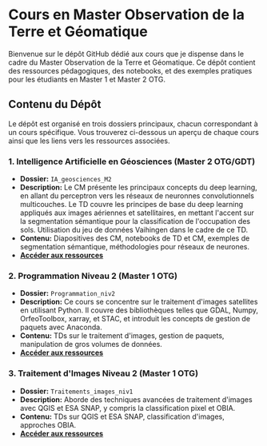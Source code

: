 # Cours en Master Observation de la Terre et Géomatique

Bienvenue sur le dépôt GitHub dédié aux cours que je dispense dans le cadre du Master Observation de la Terre et Géomatique. Ce dépôt contient des ressources pédagogiques, des notebooks, et des exemples pratiques pour les étudiants en Master 1 et Master 2 OTG. 

## Contenu du Dépôt

Le dépôt est organisé en trois dossiers principaux, chacun correspondant à un cours spécifique. Vous trouverez ci-dessous un aperçu de chaque cours ainsi que les liens vers les ressources associées.

### 1. Intelligence Artificielle en Géosciences (Master 2 OTG/GDT)

- **Dossier:** `IA_geosciences_M2`
- **Description:** Le CM présente les principaux concepts du deep learning, en allant du perceptron vers les réseaux de neuronnes convolutionnels multicouches. Le TD couvre les principes de base du deep learning appliqués aux images aériennes et satellitaires, en mettant l'accent sur la segmentation sémantique pour la classification de l'occupation des sols. Utilisation du jeu de données Vaihingen dans le cadre de ce TD.
- **Contenu:** Diapositives des CM, notebooks de TD et CM, exemples de segmentation sémantique, méthodologies pour réseaux de neurones.
- **[Accéder aux ressources](https://github.com/r-wenger/cours_m1-m2-OTG/blob/main/IA_geosciences_M2)**

### 2. Programmation Niveau 2 (Master 1 OTG)

- **Dossier:** `Programmation_niv2`
- **Description:** Ce cours se concentre sur le traitement d'images satellites en utilisant Python. Il couvre des bibliothèques telles que GDAL, Numpy, OrfeoToolbox, xarray, et STAC, et introduit les concepts de gestion de paquets avec Anaconda.
- **Contenu:** TDs sur le traitement d'images, gestion de paquets, manipulation de gros volumes de données.
- **[Accéder aux ressources](https://github.com/r-wenger/cours_m1-OTG/tree/main/Programmation_niv2)**

### 3. Traitement d'Images Niveau 2 (Master 1 OTG)

- **Dossier:** `Traitements_images_niv1`
- **Description:** Aborde des techniques avancées de traitement d'images avec QGIS et ESA SNAP, y compris la classification pixel et OBIA.
- **Contenu:** TDs sur QGIS et ESA SNAP, classification d'images, approches OBIA.
- **[Accéder aux ressources](https://github.com/r-wenger/cours_m1-OTG/tree/main/Traitements_images_niv1)**
